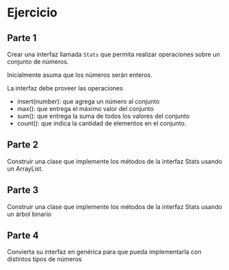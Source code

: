# Ejercicio

## Parte 1

Crear una interfaz llamada `Stats` que permita realizar operaciones sobre un conjunto de números.

Inicialmente asuma que los números serán enteros.

La interfaz debe proveer las operaciones

  - insert(number): que agrega un número al conjunto
  - max(): que entrega el máximo valor del conjunto
  - sum(): que entrega la suma de todos los valores del conjunto
  - count(): que indica la cantidad de elementos en el conjunto.

## Parte 2

Construir una clase que implemente los métodos de la interfaz Stats usando un ArrayList.

## Parte 3

Construir una clase que implemente los métodos de la interfaz Stats usando un árbol binario

## Parte 4

Convierta su interfaz en genérica para que pueda implementarla con distintos tipos de números